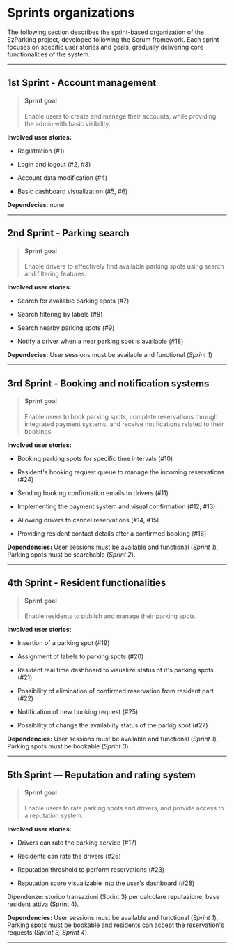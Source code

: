 # Sprints organizations

The following section describes the sprint-based organization of the EzParking project, developed following the Scrum framework. Each sprint focuses on specific user stories and goals, gradually delivering core functionalities of the system.

---

## 1st Sprint - Account management


> #### Sprint goal 
> Enable users to create and manage their accounts, while providing the admin with basic visibility.

**Involved user stories:**

- Registration (#1)

- Login and logout (#2, #3)

- Account data modification (#4)

- Basic dashboard visualization (#5, #6)

**Dependecies**: none

---

## 2nd Sprint - Parking search

> #### Sprint goal
> Enable drivers to effectively find available parking spots using search and filtering features.

**Involved user stories:**

- Search for available parking spots (#7)

- Search filtering by labels (#8)

- Search nearby parking spots (#9)

- Notify a driver when a near parking spot is available (#18)

**Dependecies**: User sessions must be available and functional (_Sprint 1_)

---

## 3rd Sprint - Booking and notification systems


> #### Sprint goal
> Enable users to book parking spots, complete reservations through integrated payment systems, and receive notifications related to their bookings.

**Involved user stories:**

- Booking parking spots for specific time intervals (#10)  

- Resident's booking request queue to manage the incoming reservations (#24)

- Sending booking confirmation emails to drivers (#11)  

- Implementing the payment system and visual confirmation (#12, #13)  

- Allowing drivers to cancel reservations (#14, #15)  

- Providing resident contact details after a confirmed booking (#16)

**Dependencies:** User sessions must be available and functional (_Sprint 1_), Parking spots must be searchable (_Sprint 2_).

---

## 4th Sprint - Resident functionalities


> #### Sprint goal
> Enable residents to publish and manage their parking spots.

**Involved user stories:**

- Insertion of a parking spot (#19)

- Assignment of labels to parking spots (#20)

- Resident real time dashboard to visualize status of it's parking spots (#21)

- Possibility of elimination of confirmed reservation from resident part (#22)

- Notification of new booking request (#25)

- Possibility of change the availablity status of the parkig spot (#27)

**Dependencies:** User sessions must be available and functional (_Sprint 1_), Parking spots must be bookable (_Sprint 3_).

---

## 5th Sprint — Reputation and rating system

> #### Sprint goal
> Enable users to rate parking spots and drivers, and provide access to a reputation system.

**Involved user stories:**

- Drivers can rate the parking service (#17)

- Residents can rate the drivers (#26)

- Reputation threshold to perform reservations (#23)

- Reputation score visualizable into the user's dashboard (#28)

Dipendenze: storico transazioni (Sprint 3) per calcolare reputazione; base resident attiva (Sprint 4).

**Dependencies:** User sessions must be available and functional (_Sprint 1_), Parking spots must be bookable and residents can accept the reservation's requests (_Sprint 3, Sprint 4_).

---
